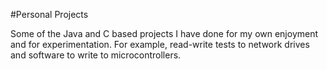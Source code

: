 #Personal Projects

Some of the Java and C based projects I have done for my own enjoyment and for experimentation. 
For example, read-write tests to network drives and software to write to microcontrollers.
